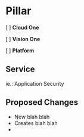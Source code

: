 # Pillar
[ ] **Cloud One**

[ ] **Vision One**

[ ] **Platform**

## Service

ie.: Application Security

## Proposed Changes
  - New blah blah
  - Creates blah blah
  -